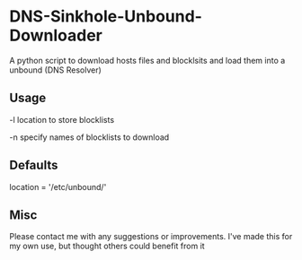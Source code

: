 DNS-Sinkhole-Unbound-Downloader
====================

A python script to download hosts files and blocklsits and load them into a unbound (DNS Resolver)

## Usage ##
-l location to store blocklists 

-n specify names of blocklists to download

## Defaults ##
location = '/etc/unbound/'

## Misc ##
Please contact me with any suggestions or improvements.  I've made this for my own use, but thought others could benefit from it
